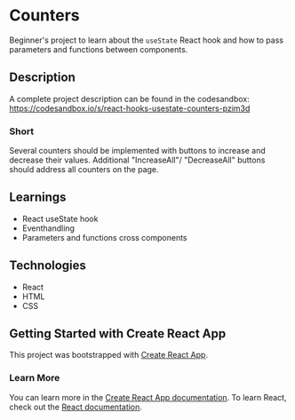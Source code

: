 # Counters

Beginner's project to learn about the `useState` React hook and how to pass parameters and functions between components.

## Description
A complete project description can be found in the codesandbox: https://codesandbox.io/s/react-hooks-usestate-counters-pzim3d

### Short
Several counters should be implemented with buttons to increase and decrease their values. 
Additional "IncreaseAll"/ "DecreaseAll" buttons should address all counters on the page.

## Learnings
- React useState hook
- Eventhandling
- Parameters and functions cross components

## Technologies
- React
- HTML
- CSS

## Getting Started with Create React App
This project was bootstrapped with [Create React App](https://github.com/facebook/create-react-app).

### Learn More
You can learn more in the [Create React App documentation](https://facebook.github.io/create-react-app/docs/getting-started).
To learn React, check out the [React documentation](https://reactjs.org/).
